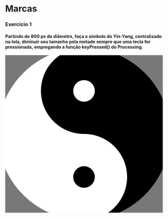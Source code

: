 # Marcas
### Exercício 1
#### Partindo de 800 px de diâmetro, faça o símbolo do Yin-Yang, centralizado na tela, diminuir seu tamanho pela metade sempre que uma tecla for pressionada, empregando a função keyPressed() do Processing.
<img src="Exercicio_1/Exercicio_1.gif">





